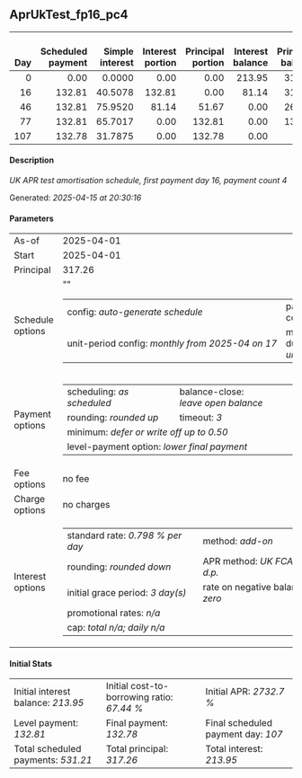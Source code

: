 <h2>AprUkTest_fp16_pc4</h2>
<table>
    <thead style="vertical-align: bottom;">
        <th style="text-align: right;">Day</th>
        <th style="text-align: right;">Scheduled payment</th>
        <th style="text-align: right;">Simple interest</th>
        <th style="text-align: right;">Interest portion</th>
        <th style="text-align: right;">Principal portion</th>
        <th style="text-align: right;">Interest balance</th>
        <th style="text-align: right;">Principal balance</th>
        <th style="text-align: right;">Total simple interest</th>
        <th style="text-align: right;">Total interest</th>
        <th style="text-align: right;">Total principal</th>
    </thead>
    <tr style="text-align: right;">
        <td class="ci00">0</td>
        <td class="ci01" style="white-space: nowrap;">0.00</td>
        <td class="ci02">0.0000</td>
        <td class="ci03">0.00</td>
        <td class="ci04">0.00</td>
        <td class="ci05">213.95</td>
        <td class="ci06">317.26</td>
        <td class="ci07">0.0000</td>
        <td class="ci08">0.00</td>
        <td class="ci09">0.00</td>
    </tr>
    <tr style="text-align: right;">
        <td class="ci00">16</td>
        <td class="ci01" style="white-space: nowrap;">132.81</td>
        <td class="ci02">40.5078</td>
        <td class="ci03">132.81</td>
        <td class="ci04">0.00</td>
        <td class="ci05">81.14</td>
        <td class="ci06">317.26</td>
        <td class="ci07">40.5078</td>
        <td class="ci08">132.81</td>
        <td class="ci09">0.00</td>
    </tr>
    <tr style="text-align: right;">
        <td class="ci00">46</td>
        <td class="ci01" style="white-space: nowrap;">132.81</td>
        <td class="ci02">75.9520</td>
        <td class="ci03">81.14</td>
        <td class="ci04">51.67</td>
        <td class="ci05">0.00</td>
        <td class="ci06">265.59</td>
        <td class="ci07">116.4598</td>
        <td class="ci08">213.95</td>
        <td class="ci09">51.67</td>
    </tr>
    <tr style="text-align: right;">
        <td class="ci00">77</td>
        <td class="ci01" style="white-space: nowrap;">132.81</td>
        <td class="ci02">65.7017</td>
        <td class="ci03">0.00</td>
        <td class="ci04">132.81</td>
        <td class="ci05">0.00</td>
        <td class="ci06">132.78</td>
        <td class="ci07">182.1615</td>
        <td class="ci08">213.95</td>
        <td class="ci09">184.48</td>
    </tr>
    <tr style="text-align: right;">
        <td class="ci00">107</td>
        <td class="ci01" style="white-space: nowrap;">132.78</td>
        <td class="ci02">31.7875</td>
        <td class="ci03">0.00</td>
        <td class="ci04">132.78</td>
        <td class="ci05">0.00</td>
        <td class="ci06">0.00</td>
        <td class="ci07">213.9490</td>
        <td class="ci08">213.95</td>
        <td class="ci09">317.26</td>
    </tr>
</table>
<h4>Description</h4>
<p><i>UK APR test amortisation schedule, first payment day 16, payment count 4</i></p>
<p>Generated: <i>2025-04-15 at 20:30:16</i></p>
<h4>Parameters</h4>
<table>
    <tr>
        <td>As-of</td>
        <td>2025-04-01</td>
    </tr>
    <tr>
        <td>Start</td>
        <td>2025-04-01</td>
    </tr>
    <tr>
        <td>Principal</td>
        <td>317.26</td>
    </tr>
    <tr>
        <td>Schedule options</td>
        <td>
            <table>
                <tr>
                    <td>config: <i>auto-generate schedule</i></td>
                    <td>payment count: <i>4</i></td>
                </tr>
                <tr>
                    <td style="white-space: nowrap;">unit-period config: <i>monthly from 2025-04 on 17</i></td>""
                    <td>max duration: <i>unlimited</i></td>
                </tr>
            </table>
        </td>
    </tr>
    <tr>
        <td>Payment options</td>
        <td>
            <table>
                <tr>
                    <td>scheduling: <i>as scheduled</i></td>
                    <td>balance-close: <i>leave&nbsp;open&nbsp;balance</i></td>
                </tr>
                <tr>
                    <td>rounding: <i>rounded up</i></td>
                    <td>timeout: <i>3</i></td>
                </tr>
                <tr>
                    <td colspan='2'>minimum: <i>defer&nbsp;or&nbsp;write&nbsp;off&nbsp;up&nbsp;to&nbsp;0.50</i></td>
                </tr>
                <tr>
                    <td colspan='2'>level-payment option: <i>lower&nbsp;final&nbsp;payment</i></td>
                </tr>
            </table>
        </td>
    </tr>
    <tr>
        <td>Fee options</td>
        <td>no fee
        </td>
    </tr>
    <tr>
        <td>Charge options</td>
        <td>no charges
        </td>
    </tr>
    <tr>
        <td>Interest options</td>
        <td>
            <table>
                <tr>
                    <td>standard rate: <i>0.798 % per day</i></td>
                    <td>method: <i>add-on</i></td>
                </tr>
                <tr>
                    <td>rounding: <i>rounded down</i></td>
                    <td>APR method: <i>UK FCA to 1 d.p.</i></td>
                </tr>
                <tr>
                    <td>initial grace period: <i>3 day(s)</i></td>
                    <td>rate on negative balance: <i>zero</i></td>
                </tr>
                <tr>
                    <td colspan="2">promotional rates: <i><i>n/a</i></i></td>
                </tr>
                <tr>
                    <td colspan="2">cap: <i>total <i>n/a</i>; daily <i>n/a</i></td>
                </tr>
            </table>
        </td>
    </tr>
</table>
<h4>Initial Stats</h4>
<table>
    <tr>
        <td>Initial interest balance: <i>213.95</i></td>
        <td>Initial cost-to-borrowing ratio: <i>67.44 %</i></td>
        <td>Initial APR: <i>2732.7 %</i></td>
    </tr>
    <tr>
        <td>Level payment: <i>132.81</i></td>
        <td>Final payment: <i>132.78</i></td>
        <td>Final scheduled payment day: <i>107</i></td>
    </tr>
    <tr>
        <td>Total scheduled payments: <i>531.21</i></td>
        <td>Total principal: <i>317.26</i></td>
        <td>Total interest: <i>213.95</i></td>
    </tr>
</table>
